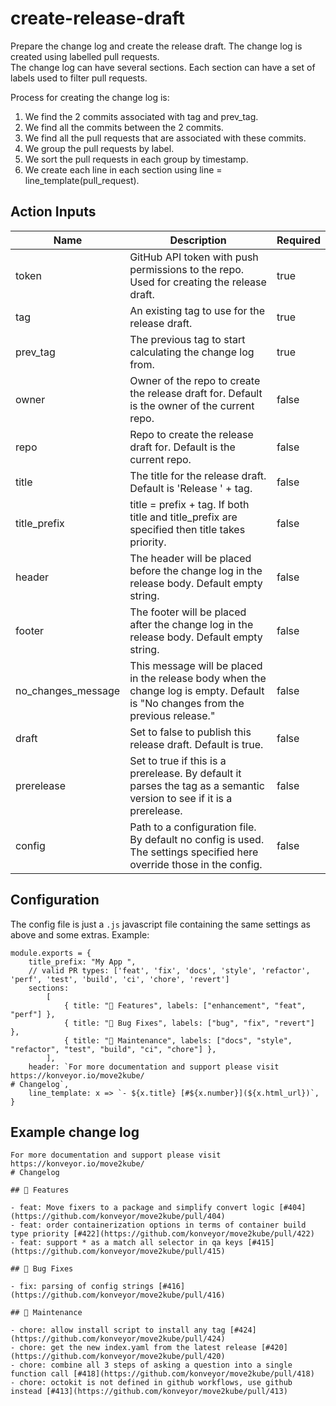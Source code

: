# create-release-draft

Prepare the change log and create the release draft. The change log is created using labelled pull requests.  
The change log can have several sections. Each section can have a set of labels used to filter pull requests.

Process for creating the change log is:
1. We find the 2 commits associated with tag and prev_tag.
1. We find all the commits between the 2 commits.
1. We find all the pull requests that are associated with these commits.
1. We group the pull requests by label.
1. We sort the pull requests in each group by timestamp.
1. We create each line in each section using line = line_template(pull_request).

## Action Inputs

| Name | Description | Required |
| --- | --- | --- |
| token | GitHub API token with push permissions to the repo. Used for creating the release draft. | true |
| tag | An existing tag to use for the release draft. | true |
| prev_tag | The previous tag to start calculating the change log from. | true |
| owner | Owner of the repo to create the release draft for. Default is the owner of the current repo. | false |
| repo | Repo to create the release draft for. Default is the current repo. | false |
| title | The title for the release draft. Default is 'Release ' + tag. | false |
| title_prefix | title = prefix + tag. If both title and title_prefix are specified then title takes priority. | false |
| header | The header will be placed before the change log in the release body. Default empty string. | false |
| footer | The footer will be placed after the change log in the release body. Default empty string. | false |
| no_changes_message | This message will be placed in the release body when the change log is empty. Default is "No changes from the previous release." | false |
| draft | Set to false to publish this release draft. Default is true. | false |
| prerelease | Set to true if this is a prerelease. By default it parses the tag as a semantic version to see if it is a prerelease. | false |
| config | Path to a configuration file. By default no config is used. The settings specified here override those in the config. | false |

## Configuration

The config file is just a `.js` javascript file containing the same settings as above and some extras. Example:

```
module.exports = {
    title_prefix: "My App ",
    // valid PR types: ['feat', 'fix', 'docs', 'style', 'refactor', 'perf', 'test', 'build', 'ci', 'chore', 'revert']
    sections:
        [
            { title: "🚀 Features", labels: ["enhancement", "feat", "perf"] },
            { title: "🐛 Bug Fixes", labels: ["bug", "fix", "revert"] },
            { title: "🧹 Maintenance", labels: ["docs", "style", "refactor", "test", "build", "ci", "chore"] },
        ],
    header: `For more documentation and support please visit https://konveyor.io/move2kube/
# Changelog`,
    line_template: x => `- ${x.title} [#${x.number}](${x.html_url})`,
}
```

## Example change log

```
For more documentation and support please visit https://konveyor.io/move2kube/
# Changelog

## 🚀 Features

- feat: Move fixers to a package and simplify convert logic [#404](https://github.com/konveyor/move2kube/pull/404)
- feat: order containerization options in terms of container build type priority [#422](https://github.com/konveyor/move2kube/pull/422)
- feat: support * as a match all selector in qa keys [#415](https://github.com/konveyor/move2kube/pull/415)

## 🐛 Bug Fixes

- fix: parsing of config strings [#416](https://github.com/konveyor/move2kube/pull/416)

## 🧹 Maintenance

- chore: allow install script to install any tag [#424](https://github.com/konveyor/move2kube/pull/424)
- chore: get the new index.yaml from the latest release [#420](https://github.com/konveyor/move2kube/pull/420)
- chore: combine all 3 steps of asking a question into a single function call [#418](https://github.com/konveyor/move2kube/pull/418)
- chore: octokit is not defined in github workflows, use github instead [#413](https://github.com/konveyor/move2kube/pull/413)
```